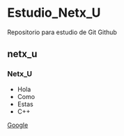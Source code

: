 # Estudio_Netx_U

Repositorio para estudio de Git Github

## netx_u

### Netx_U

- Hola
- Como
- Estas
- C++
  
[Google](www.google.com)
